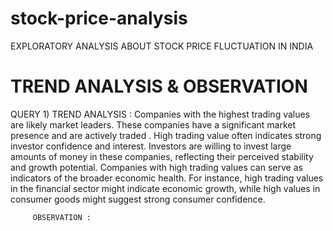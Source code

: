 # stock-price-analysis
EXPLORATORY ANALYSIS ABOUT STOCK PRICE FLUCTUATION IN INDIA
# TREND ANALYSIS & OBSERVATION 
QUERY 1) TREND ANALYSIS : Companies with the highest trading values are likely market leaders. These companies have a significant market presence and are actively traded . High trading value often indicates strong investor confidence and interest. Investors are willing to invest large amounts of money in these companies, reflecting their perceived stability and growth potential. Companies with high trading values can serve as indicators of the broader economic health. For instance, high trading values in the financial sector might indicate economic growth, while high values in consumer goods might suggest strong consumer confidence.

         OBSERVATION : 


